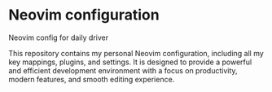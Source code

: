 # Neovim configuration

Neovim config for daily driver

This repository contains my personal Neovim configuration, including all my key mappings, plugins, and settings. It is designed to provide a powerful and efficient development environment with a focus on productivity, modern features, and smooth editing experience.
 
